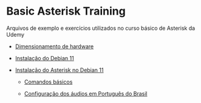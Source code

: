 # Basic Asterisk Training

Arquivos de exemplo e exercícios utilizados no curso básico de Asterisk da Udemy

 - [Dimensionamento de hardware](
https://github.com/beneditomarques/basic-asterisk-training/blob/main/dimensionamento-de-hardware/Configuracao.md)


 - [Instalação do Debian 11](https://github.com/beneditomarques/basic-asterisk-training/blob/main/instalacao-do-debian-11/Instalacao.md)


 - [Instalação do Asterisk no Debian 11](
https://github.com/beneditomarques/basic-asterisk-training/blob/main/instalacao-do-asterisk/Instalacao.md)

   - [Comandos básicos](https://github.com/beneditomarques/basic-asterisk-training/blob/main/instalacao-do-asterisk/comandos-basicos.md)   

   - [Configuração dos áudios em Português do Brasil](https://github.com/beneditomarques/basic-asterisk-training/blob/main/instalacao-do-asterisk/internacionalizacao.md)

